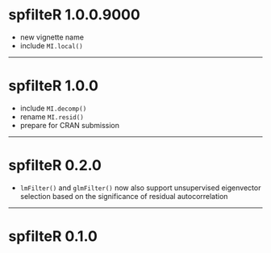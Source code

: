 # spfilteR 1.0.0.9000

- new vignette name
- include `MI.local()`

---

# spfilteR 1.0.0

- include `MI.decomp()`
- rename `MI.resid()`
- prepare for CRAN submission

---

# spfilteR 0.2.0

- `lmFilter()` and `glmFilter()` now also support unsupervised eigenvector selection based on the significance of residual autocorrelation

---

# spfilteR 0.1.0
